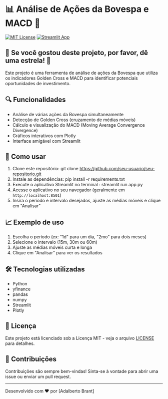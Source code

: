 # 📊 Análise de Ações da Bovespa e MACD 🚀

[![MIT License](https://img.shields.io/badge/License-MIT-green.svg)]([https://choosealicense.com/licenses/mit/](https://github.com/adalbertobrant/macd/blob/main/LICENSE))
[![Streamlit App](https://static.streamlit.io/badges/streamlit_badge_black_white.svg)](https://seu-app-link-aqui)

## 🌟 Se você gostou deste projeto, por favor, dê uma estrela! 🌟

Este projeto é uma ferramenta de análise de ações da Bovespa que utiliza os indicadores Golden Cross e MACD para identificar potenciais oportunidades de investimento.

## 🔍 Funcionalidades

- Análise de várias ações da Bovespa simultaneamente
- Detecção de Golden Cross (cruzamento de médias móveis)
- Cálculo e visualização do MACD (Moving Average Convergence Divergence)
- Gráficos interativos com Plotly
- Interface amigável com Streamlit

## 🚀 Como usar

1. Clone este repositório: git clone https://github.com/seu-usuario/seu-repositorio.git
2. Instale as dependências: pip install -r requirements.txt
3. Execute o aplicativo Streamlit no terminal : streamlit run app.py
4. Acesse o aplicativo no seu navegador (geralmente em `http://localhost:8501`)
5. Insira o período e intervalo desejados, ajuste as médias móveis e clique em "Analisar"

## 📈 Exemplo de uso

1. Escolha o período (ex: "1d" para um dia, "2mo" para dois meses)
2. Selecione o intervalo (15m, 30m ou 60m)
3. Ajuste as médias móveis curta e longa
4. Clique em "Analisar" para ver os resultados

## 🛠️ Tecnologias utilizadas

- Python
- yfinance
- pandas
- numpy
- Streamlit
- Plotly

## 📄 Licença

Este projeto está licenciado sob a Licença MIT - veja o arquivo [LICENSE](LICENSE) para detalhes.

## 🤝 Contribuições

Contribuições são sempre bem-vindas! Sinta-se à vontade para abrir uma issue ou enviar um pull request.

---

Desenvolvido com ❤️ por [Adalberto Brant]
